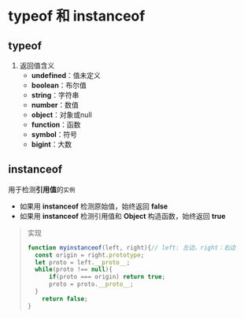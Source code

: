 # typeof 和 instanceof

## typeof

1. 返回值含义
   - **undefined**：值未定义
   - **boolean**：布尔值
   - **string**：字符串
   - **number**：数值
   - **object**：对象或null
   - **function**：函数
   - **symbol**：符号
   - **bigint**：大数

## instanceof

用于检测**引用值**的`实例`

- 如果用 **instanceof** 检测原始值，始终返回 **false**
- 如果用 **instanceof** 检测引用值和 **Object** 构造函数，始终返回 **true**

> 实现 
>
> ```js
> function myinstanceof(left, right){// left: 左边，right：右边
> 	const origin = right.prototype;
> 	let proto = left.__proto__;
> 	while(proto !== null){
> 		if(proto === origin) return true;
> 		proto = proto.__proto__;
> 	}
>     return false;
> }
> ```

